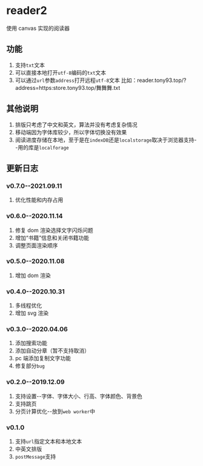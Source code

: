 # reader2
使用 canvas 实现的阅读器

## 功能
1. 支持`txt`文本
2. 可以直接本地打开`utf-8`编码的`txt`文本
3. 可以通过`url`参数`address`打开远程`utf-8`文本
    比如：reader.tony93.top/?address=https:store.tony93.top/舞舞舞.txt

## 其他说明
1. 排版只考虑了中文和英文，算法并没有考虑复杂情况
2. 移动端因为字体库较少，所以字体切换没有效果
3. 阅读进度存储在本地，至于是在`indexDB`还是`localstorage`取决于浏览器支持--用的库是`localforage`

## 更新日志
### v0.7.0--2021.09.11
1. 优化性能和内存占用

### v0.6.0--2020.11.14
1. 修复 dom 渲染选择文字闪烁问题
2. 增加“书籍”信息和关闭书籍功能
3. 调整页面渲染顺序

### v0.5.0--2020.11.08
1. 增加 dom 渲染

### v0.4.0--2020.10.31
1. 多线程优化
2. 增加 svg 渲染

### v0.3.0--2020.04.06
1. 添加搜索功能
2. 添加自动分章（暂不支持取消）
3. pc 端添加复制文字功能
4. 修复部分`bug`

### v0.2.0--2019.12.09
1. 支持设置--字体、字体大小、行高、字体颜色、背景色
2. 支持跳页
3. 分页计算优化--放到`web worker`中

### v0.1.0
1. 支持`url`指定文本和本地文本
2. 中英文排版
3. `postMessage`支持